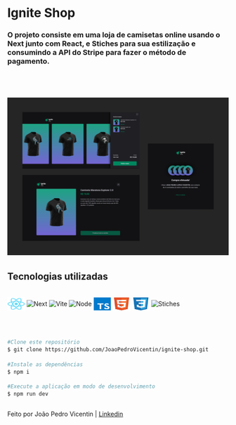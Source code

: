# Ignite Shop

### O projeto consiste em uma loja de camisetas online usando o Next junto com React, e Stiches para sua estilização e consumindo a API do Stripe para fazer o método de pagamento.
<br>

 <h1 align="center">
    <img alt="Readme" title="Readme" src="src/assets/gitImg.png" />
 </h1>

 ##

 ## Tecnologias utilizadas

 <div style="display: inline_block"><br>
  <img align="center" alt="React" height="30" width="40" src="https://raw.githubusercontent.com/devicons/devicon/master/icons/react/react-original.svg">
  <img align="center" alt="Next" height="30" width="40" src="[https://raw.githubusercontent.com/devicons/devicon/master/icons/next/next-original.svg](https://d2nir1j4sou8ez.cloudfront.net/wp-content/uploads/2021/12/nextjs-boilerplate-logo.png)">
  <img align="center" alt="Vite" height="30" width="40" src="https://camo.githubusercontent.com/61e102d7c605ff91efedb9d7e47c1c4a07cef59d3e1da202fd74f4772122ca4e/68747470733a2f2f766974656a732e6465762f6c6f676f2e737667" />
  <img align="center" alt="Node" height="30" width="40" src="https://cdn.jsdelivr.net/gh/devicons/devicon/icons/nodejs/nodejs-original.svg" />
  <img align="center" alt="TypeScript" height="30" width="40" src="https://raw.githubusercontent.com/devicons/devicon/master/icons/typescript/typescript-plain.svg">
  <img align="center" alt="HTML" height="30" width="40" src="https://raw.githubusercontent.com/devicons/devicon/master/icons/html5/html5-original.svg">
  <img align="center" alt="CSS" height="30" width="40" src="https://raw.githubusercontent.com/devicons/devicon/master/icons/css3/css3-original.svg">
 <img align="center" alt="Stiches" height="40" width="40" src="[https://raw.githubusercontent.com/styled-components/brand/master/styled-components.png](https://pbs.twimg.com/profile_images/1298774539606863875/IMwwk2q6_400x400.jpg)" />
</div>
<br>

##

```bash

#Clone este repositório
$ git clone https://github.com/JoaoPedroVicentin/ignite-shop.git

#Instale as dependências
$ npm i

#Execute a aplicação em modo de desenvolvimento
$ npm run dev
```
##

<p> Feito por João Pedro Vicentin | <a href="https://www.linkedin.com/in/jo%C3%A3o-pedro-vicentin/">Linkedin</a> </p>

